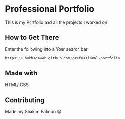 # Professional Portfolio

This is my Portfolio and all the projects I worked on.

## How to Get There
Enter the following into a Your search bar 
```python
https://Chubbsdaweb.github.com/professional-portfolio
```
## Made with 
HTML/
CSS



## Contributing
Made my Shakim Eatmon 😁


